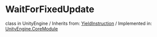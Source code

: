 # WaitForFixedUpdate
class in UnityEngine
 / Inherits from: <a href="https://docs.unity3d.com/6000.0/Documentation/ScriptReference/YieldInstruction.html">YieldInstruction</a> / Implemented in: <a href="https://docs.unity3d.com/6000.0/Documentation/ScriptReference/UnityEngine.CoreModule.html">UnityEngine.CoreModule</a>
